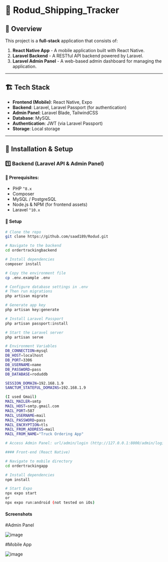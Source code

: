 # 🚀 Rodud_Shipping_Tracker

## 📌 Overview
This project is a **full-stack** application that consists of:
1. **React Native App** - A mobile application built with React Native.
2. **Laravel Backend** - A RESTful API backend powered by Laravel.
3. **Laravel Admin Panel** - A web-based admin dashboard for managing the application.

---

## 🏗️ Tech Stack
- **Frontend (Mobile)**: React Native, Expo
- **Backend**: Laravel, Laravel Passport (for authentication)
- **Admin Panel**: Laravel Blade, TailwindCSS
- **Database**: MySQL 
- **Authentication**: JWT (via Laravel Passport)
- **Storage**: Local storage

---

## 🔧 Installation & Setup

### **1️⃣ Backend (Laravel API & Admin Panel)**

#### 📌 Prerequisites:
- PHP `^8.x`
- Composer
- MySQL / PostgreSQL
- Node.js & NPM (for frontend assets)
- Laravel `^10.x`

#### 🚀 Setup
```sh
# Clone the repo
git clone https://github.com/saad189/Rodud.git

# Navigate to the backend
cd ordertrackingbackend

# Install dependencies
composer install

# Copy the environment file
cp .env.example .env

# Configure database settings in .env
# Then run migrations
php artisan migrate

# Generate app key
php artisan key:generate

# Install Laravel Passport
php artisan passport:install

# Start the Laravel server
php artisan serve

# Environment Variables
DB_CONNECTION=mysql
DB_HOST=localhost
DB_PORT=3306
DB_USERNAME=name
DB_PASSWORD=pass
DB_DATABASE=roduddb

SESSION_DOMAIN=192.168.1.9
SANCTUM_STATEFUL_DOMAINS=192.168.1.9

(I used Gmail)
MAIL_MAILER=smtp
MAIL_HOST=smtp.gmail.com
MAIL_PORT=587
MAIL_USERNAME=mail
MAIL_PASSWORD=pass
MAIL_ENCRYPTION=tls
MAIL_FROM_ADDRESS=mail
MAIL_FROM_NAME="Truck Ordering App"

# Access Admin Panel: url/admin/login (http://127.0.0.1:8000/admin/login)

#### Front-end (React Native)

# Navigate to mobile directory
cd ordertrackingapp

# Install dependencies
npm install

# Start Expo
npx expo start
or
npx expo run:android (not tested on iOs)

```
#### Screenshots

#Admin Panel

![image](https://github.com/user-attachments/assets/59d0c5ac-9a4d-4377-89e4-8a870eb04857)

#Mobile App

![image](https://github.com/user-attachments/assets/8231ff0f-510d-4c61-887a-b558482c8777)









